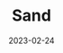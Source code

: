 ---
title: Sand
fulltitle: Sand

date: 2023-02-24

tags:
- 2023
- sketch
characters:
- tzipora
categories:
- sketch
keywords:
- 2023

url: /stories/sand/

toc: false

rgb: 191, 164, 98

image: /images/sketches/sand.jpg
reddit:
print:
video:
caption: Self portrait -- thinking about how much I hate posting.
---